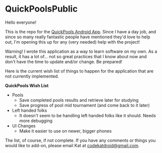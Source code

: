 ﻿# QuickPoolsPublic


Hello everyone! 

This is the repo for the [QuickPools Android App](https://play.google.com/store/apps/details?id=hss.quickpools&hl=en). Since I have a day job, and since so many really fantastic people have mentioned they'd love to help out, I'm opening this up for any (very needed) help with the project!

Warning! I wrote this application as a way to learn software on my own. As a result, it has a lot of... not so great practices that I know about now and don't have the time to update and/or change. Be prepared!

Here is the current wish list of things to happen for the application that are not currently implemented. 

**QuickPools Wish List**

* Pools
  * Save completed pools results and retrieve later for studying
  * Save progress of pool mid tournament (and come back to it later)
* Left handed folks
  * It doesn't seem to be handling left handed folks like it should. Needs more debugging
* UI Changes
  * Make it easier to use on newer, bigger phones
  
  
  
The list, of course, if not complete. If you have any comments or things you would like to add-on, please email Kat at codekatdroid@gmail.com. 
